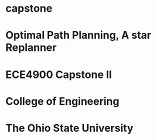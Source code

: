# capstone
# Optimal Path Planning, A star Replanner
# ECE4900 Capstone II
# College of Engineering
# The Ohio State University
